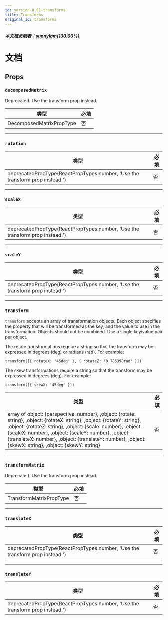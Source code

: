 ```yaml
---
id: version-0.61-transforms
title: Transforms
original_id: transforms
---
```


##### 本文档贡献者：[sunnylqm](https://github.com/search?q=sunnylqm%40qq.com+in%3Aemail&type=Users)(100.00%)

# 文档

## Props

### `decomposedMatrix`

Deprecated. Use the transform prop instead.

| 类型                     | 必填 |
| ------------------------ | -------- |
| DecomposedMatrixPropType | 否       |

---

### `rotation`

| 类型                                                                         | 必填 |
| ---------------------------------------------------------------------------- | -------- |
| deprecatedPropType(ReactPropTypes.number, 'Use the transform prop instead.') | 否       |

---

### `scaleX`

| 类型                                                                         | 必填 |
| ---------------------------------------------------------------------------- | -------- |
| deprecatedPropType(ReactPropTypes.number, 'Use the transform prop instead.') | 否       |

---

### `scaleY`

| 类型                                                                         | 必填 |
| ---------------------------------------------------------------------------- | -------- |
| deprecatedPropType(ReactPropTypes.number, 'Use the transform prop instead.') | 否       |

---

### `transform`

`transform` accepts an array of transformation objects. Each object specifies the property that will be transformed as the key, and the value to use in the transformation. Objects should not be combined. Use a single key/value pair per object.

The rotate transformations require a string so that the transform may be expressed in degrees (deg) or radians (rad). For example:

`transform([{ rotateX: '45deg' }, { rotateZ: '0.785398rad' }])`

The skew transformations require a string so that the transform may be expressed in degrees (deg). For example:

`transform([{ skewX: '45deg' }])`

| 类型                                                                                                                                                                                                                                                                                                                                                    | 必填 |
| ------------------------------------------------------------------------------------------------------------------------------------------------------------------------------------------------------------------------------------------------------------------------------------------------------------------------------------------------------- | -------- |
| array of object: {perspective: number}, ,object: {rotate: string}, ,object: {rotateX: string}, ,object: {rotateY: string}, ,object: {rotateZ: string}, ,object: {scale: number}, ,object: {scaleX: number}, ,object: {scaleY: number}, ,object: {translateX: number}, ,object: {translateY: number}, ,object: {skewX: string}, ,object: {skewY: string} | 否       |

---

### `transformMatrix`

Deprecated. Use the transform prop instead.

| 类型                    | 必填 |
| ----------------------- | -------- |
| TransformMatrixPropType | 否       |

---

### `translateX`

| 类型                                                                         | 必填 |
| ---------------------------------------------------------------------------- | -------- |
| deprecatedPropType(ReactPropTypes.number, 'Use the transform prop instead.') | 否       |

---

### `translateY`

| 类型                                                                         | 必填 |
| ---------------------------------------------------------------------------- | -------- |
| deprecatedPropType(ReactPropTypes.number, 'Use the transform prop instead.') | 否       |
